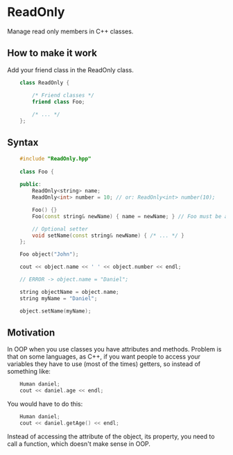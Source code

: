 # ReadOnly
Manage read only members in C++ classes.

How to make it work
------
Add your friend class in the ReadOnly class.  
```C++
	class ReadOnly {

		/* Friend classes */
		friend class Foo;
	
		/* ... */
	};
```

Syntax
------
```C++
	#include "ReadOnly.hpp"
	
	class Foo {
	
	public:
		ReadOnly<string> name;
		ReadOnly<int> number = 10; // or: ReadOnly<int> number(10);

		Foo() {}
		Foo(const string& newName) { name = newName; } // Foo must be a friend class of ReadOnly

		// Optional setter
		void setName(const string& newName) { /* ... */ }
	};

	Foo object("John");

	cout << object.name << ' ' << object.number << endl;

	// ERROR -> object.name = "Daniel";

	string objectName = object.name;
	string myName = "Daniel";

	object.setName(myName);

```

Motivation
--------
In OOP when you use classes you have attributes and methods. 
Problem is that on some languages, as C++, if you want people to access your variables they
have to use (most of the times) getters, so instead of something like: 

```C++
	Human daniel;  
	cout << daniel.age << endl;  
```  

You would have to do this: 

```C++
	Human daniel;  
	cout << daniel.getAge() << endl; 
```

Instead of accessing the attribute of the object, its property, you need to call a function, which doesn't make sense in OOP.
